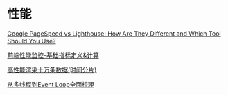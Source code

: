 # 性能

[Google PageSpeed vs Lighthouse: How Are They Different and Which Tool Should You Use?](https://medium.com/@OPTASY.com/google-pagespeed-vs-lighthouse-how-are-they-different-and-which-tool-should-you-use-3f03270c674)

[前端性能监控-基础指标定义&计算](https://juejin.cn/post/6887108904766046216)

[高性能渲染十万条数据(时间分片)](https://juejin.cn/post/6844903938894872589)

[从多线程到Event Loop全面梳理](https://juejin.cn/post/6844903919789801486)